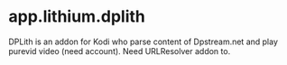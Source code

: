 # app.lithium.dplith
DPLith is an addon for Kodi who parse content of Dpstream.net and play purevid video (need account).
Need URLResolver addon to.
